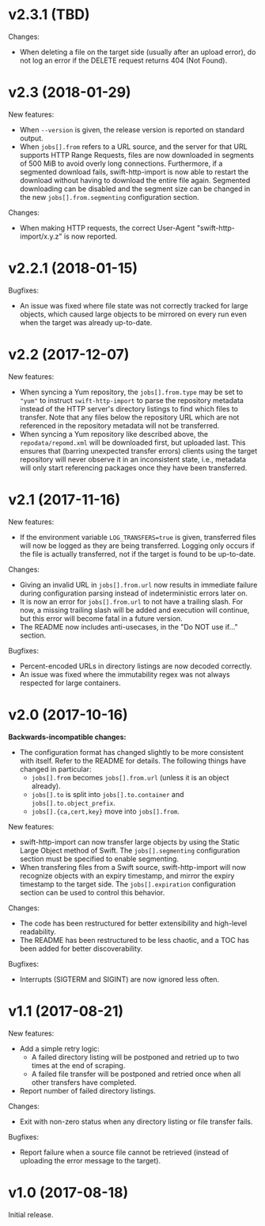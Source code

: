 # v2.3.1 (TBD)

Changes:
- When deleting a file on the target side (usually after an upload error), do not log an error if the DELETE request
  returns 404 (Not Found).

# v2.3 (2018-01-29)

New features:
- When `--version` is given, the release version is reported on standard output.
- When `jobs[].from` refers to a URL source, and the server for that URL supports HTTP Range Requests, files are now
  downloaded in segments of 500 MiB to avoid overly long connections. Furthermore, if a segmented download fails,
  swift-http-import is now able to restart the download without having to download the entire file again. Segmented
  downloading can be disabled and the segment size can be changed in the new `jobs[].from.segmenting` configuration
  section.

Changes:
- When making HTTP requests, the correct User-Agent "swift-http-import/x.y.z" is now reported.

# v2.2.1 (2018-01-15)

Bugfixes:
- An issue was fixed where file state was not correctly tracked for large objects, which caused large objects to be
  mirrored on every run even when the target was already up-to-date.

# v2.2 (2017-12-07)

New features:
- When syncing a Yum repository, the `jobs[].from.type` may be set to `"yum"` to instruct `swift-http-import` to parse
  the repository metadata instead of the HTTP server's directory listings to find which files to transfer. Note that any
  files below the repository URL which are not referenced in the repository metadata will not be transferred.
- When syncing a Yum repository like described above, the `repodata/repomd.xml` will be downloaded first, but uploaded
  last. This ensures that (barring unexpected transfer errors) clients using the target repository will never observe it
  in an inconsistent state, i.e., metadata will only start referencing packages once they have been transferred.

# v2.1 (2017-11-16)

New features:
- If the environment variable `LOG_TRANSFERS=true` is given, transferred files will now be logged as they are being transferred.
  Logging only occurs if the file is actually transferred, not if the target is found to be up-to-date.

Changes:
- Giving an invalid URL in `jobs[].from.url` now results in immediate failure during configuration parsing instead of
  indeterministic errors later on.
- It is now an error for `jobs[].from.url` to not have a trailing slash. For now, a missing trailing slash will be added
  and execution will continue, but this error will become fatal in a future version.
- The README now includes anti-usecases, in the "Do NOT use if..." section.

Bugfixes:
- Percent-encoded URLs in directory listings are now decoded correctly.
- An issue was fixed where the immutability regex was not always respected for large containers.

# v2.0 (2017-10-16)

**Backwards-incompatible changes:**
- The configuration format has changed slightly to be more consistent with itself.
  Refer to the README for details. The following things have changed in particular:
  - `jobs[].from` becomes `jobs[].from.url` (unless it is an object already).
  - `jobs[].to` is split into `jobs[].to.container` and `jobs[].to.object_prefix`.
  - `jobs[].{ca,cert,key}` move into `jobs[].from`.

New features:
- swift-http-import can now transfer large objects by using the Static Large Object method of Swift. The
  `jobs[].segmenting` configuration section must be specified to enable segmenting.
- When transfering files from a Swift source, swift-http-import will now recognize objects with an expiry timestamp, and
  mirror the expiry timestamp to the target side. The `jobs[].expiration` configuration section can be used to control
  this behavior.

Changes:
- The code has been restructured for better extensibility and high-level readability.
- The README has been restructured to be less chaotic, and a TOC has been added for better discoverability.

Bugfixes:
- Interrupts (SIGTERM and SIGINT) are now ignored less often.

# v1.1 (2017-08-21)

New features:
- Add a simple retry logic:
  - A failed directory listing will be postponed and retried up to two times at the end of scraping.
  - A failed file transfer will be postponed and retried once when all other transfers have completed.
- Report number of failed directory listings.

Changes:
- Exit with non-zero status when any directory listing or file transfer fails.

Bugfixes:
- Report failure when a source file cannot be retrieved (instead of uploading the error message to the target).

# v1.0 (2017-08-18)

Initial release.
